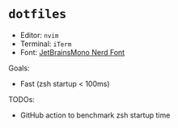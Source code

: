 # `dotfiles`

- Editor: `nvim`
- Terminal: `iTerm`
- Font: [JetBrainsMono Nerd Font](https://nerdfonts.com/font-downloads)

Goals:
- Fast (zsh startup < 100ms)

TODOs:
- GitHub action to benchmark zsh startup time

